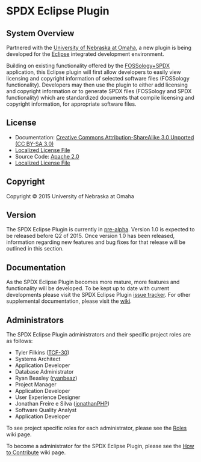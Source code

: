 SPDX Eclipse Plugin
===================

System Overview
---------------

Partnered with the [University of Nebraska at Omaha](http://www.unomaha.edu/), a new plugin is being developed for the [Eclipse](https://eclipse.org/home/index.php) integrated development environment.

Building on existing functionality offered by the [FOSSology+SPDX](https://spdx.org/tools/community/fossologyspdx) application, this Eclipse plugin will first allow developers to easily view licensing and copyright information of selected software files (FOSSology functionality). Developers may then use the plugin to either add licensing and copyright information or to generate SPDX files (FOSSology and SPDX functionality) which are standardized documents that compile licensing and copyright information, for appropriate software files.  

License
-------
 - Documentation: [Creative Commons Attribution-ShareAlike 3.0 Unported (CC BY-SA 3.0)](https://creativecommons.org/licenses/by-sa/3.0/)
  -  [Localized License File](https://github.com/TCF-30/SPDX_Eclipse_Plugin/blob/master/DocumentationLicense)
 - Source Code: [Apache 2.0](http://www.apache.org/licenses/LICENSE-2.0)
  -  [Localized License File](https://github.com/TCF-30/SPDX_Eclipse_Plugin/blob/master/SourceLicense)

Copyright
---------

Copyright © 2015 University of Nebraska at Omaha

Version
-------

The SPDX Eclipse Plugin is currently in [pre-alpha](https://en.wikipedia.org/wiki/Software_release_life_cycle).  Version 1.0 is expected to be released before Q2 of 2015.  Once version 1.0 has been released, information regarding new features and bug fixes for that release will be outlined in this section.

Documentation
-------------

As the SPDX Eclipse Plugin becomes more mature, more features and functionality will be developed. To be kept up to date with current developments please visit the SPDX Eclipse Plugin [issue tracker](https://github.com/TCF-30/SPDX_Eclipse_Plugin/issues).  For other supplemental documentation, please visit the  [wiki](https://github.com/TCF-30/SPDX_Eclipse_Plugin/wiki).

Administrators
------------

The SPDX Eclipse Plugin administrators and their specific project roles are as follows:

- Tyler Filkins ([TCF-30](https://github.com/TCF-30))
 - Systems Architect
 - Application Developer
 - Database Administrator
- Ryan Beasley ([ryanbeaz](https://github.com/ryanbeaz)) 
 - Project Manager
 - Application Developer
 - User Experience Designer
- Jonathan Freire e Silva ([jonathanPHP](https://github.com/jonathanPHP))
 - Software Quality Analyst
 - Application Developer

To see project specific roles for each administrator, please see the [Roles](https://github.com/TCF-30/SPDX_Eclipse_Plugin/wiki/Roles) wiki page.
 
To become a administrator for the SPDX Eclipse Plugin, please see the [How to Contribute](https://github.com/TCF-30/SPDX_Eclipse_Plugin/wiki/How-To-Contribute) wiki page.

